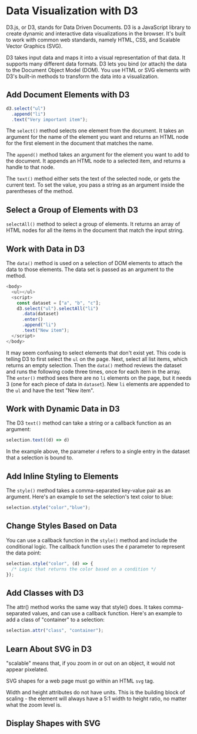 # Data Visualization with D3
D3.js, or D3, stands for Data Driven Documents. D3 is a JavaScript library to create dynamic and interactive data visualizations in the browser. It's built to work with common web standards, namely HTML, CSS, and Scalable Vector Graphics (SVG).

D3 takes input data and maps it into a visual representation of that data. It supports many different data formats. D3 lets you bind (or attach) the data to the Document Object Model (DOM). You use HTML or SVG elements with D3's built-in methods to transform the data into a visualization.

## Add Document Elements with D3
```javascript
d3.select("ul")
  .append("li")
  .text("Very important item");
```
The `select()` method selects one element from the document. It takes an argument for the name of the element you want and returns an HTML node for the first element in the document that matches the name.

The `append()` method takes an argument for the element you want to add to the document. It appends an HTML node to a selected item, and returns a handle to that node.

The `text()` method either sets the text of the selected node, or gets the current text. To set the value, you pass a string as an argument inside the parentheses of the method.

## Select a Group of Elements with D3
`selectAll()` method to select a group of elements. It returns an array of HTML nodes for all the items in the document that match the input string.

## Work with Data in D3
The `data()` method is used on a selection of DOM elements to attach the data to those elements. The data set is passed as an argument to the method.
```javascript
<body>
  <ul></ul>
  <script>
    const dataset = ["a", "b", "c"];
    d3.select("ul").selectAll("li")
      .data(dataset)
      .enter()
      .append("li")
      .text("New item");
  </script>
</body>
```
It may seem confusing to select elements that don't exist yet. This code is telling D3 to first select the `ul` on the page. Next, select all list items, which returns an empty selection. Then the `data()` method reviews the dataset and runs the following code three times, once for each item in the array. The `enter()` method sees there are no `li` elements on the page, but it needs 3 (one for each piece of data in `dataset`). New `li` elements are appended to the `ul` and have the text "New item".

## Work with Dynamic Data in D3
The D3 `text()` method can take a string or a callback function as an argument:
```javascript
selection.text((d) => d)
```
In the example above, the parameter `d` refers to a single entry in the dataset that a selection is bound to.

## Add Inline Styling to Elements
The `style()` method takes a comma-separated key-value pair as an argument. Here's an example to set the selection's text color to blue:
```javascript
selection.style("color","blue");
```
## Change Styles Based on Data
You can use a callback function in the `style()` method and include the conditional logic. The callback function uses the `d` parameter to represent the data point:

```javascript
selection.style("color", (d) => {
  /* Logic that returns the color based on a condition */
});
```
## Add Classes with D3
The attr() method works the same way that style() does. It takes comma-separated values, and can use a callback function. Here's an example to add a class of "container" to a selection:
```javascript
selection.attr("class", "container");
```
## Learn About SVG in D3
"scalable" means that, if you zoom in or out on an object, it would not appear pixelated.

SVG shapes for a web page must go within an HTML `svg` tag.

Width and height attributes do not have units. This is the building block of scaling - the element will always have a 5:1 width to height ratio, no matter what the zoom level is.

## Display Shapes with SVG

